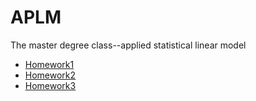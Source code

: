 # APLM
The master degree class--applied statistical linear model

* [Homework1](https://yihsinlu.github.io/aplm.io/HM1006.html)
* [Homework2](https://yihsinlu.github.io/aplm.io/1013Practice.html)
* [Homework3](https://yihsinlu.github.io/aplm.io/assignment1014.html)
